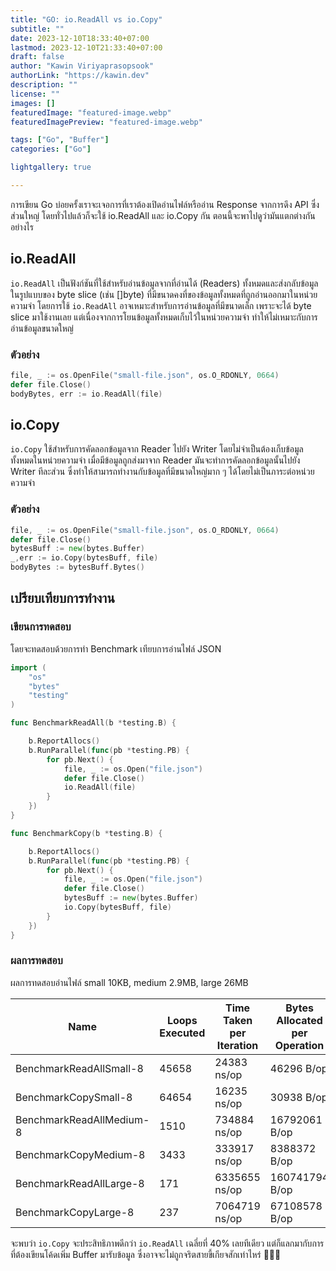 ```yaml
---
title: "GO: io.ReadAll vs io.Copy"
subtitle: ""
date: 2023-12-10T18:33:40+07:00
lastmod: 2023-12-10T21:33:40+07:00
draft: false
author: "Kawin Viriyaprasopsook"
authorLink: "https://kawin.dev"
description: ""
license: ""
images: []
featuredImage: "featured-image.webp"
featuredImagePreview: "featured-image.webp"

tags: ["Go", "Buffer"]
categories: ["Go"]

lightgallery: true

---
```


การเขียน Go บ่อยครั้งเราจะเจอการที่เราต้องเปิดอ่านไฟล์หรืออ่าน Response จากการดึง API ซึ่งส่วนใหญ่ โดยทั่วไปแล้วก็จะใช้ io.ReadAll และ io.Copy กัน ตอนนี้จะพาไปดูว่ามันแตกต่างกันอย่างไร

<!--more-->

## io.ReadAll
`io.ReadAll` เป็นฟังก์ชันที่ใช้สำหรับอ่านข้อมูลจากที่อ่านได้ (Readers) ทั้งหมดและส่งกลับข้อมูลในรูปแบบของ byte slice (เช่น []byte) ที่มีขนาดคงที่ของข้อมูลทั้งหมดที่ถูกอ่านออกมาในหน่วยความจำ โดยการใช้ `io.ReadAll` อาจเหมาะสำหรับการอ่านข้อมูลที่มีขนาดเล็ก เพราะจะได้ byte slice มาใช้งานเลย แต่เนื่องจากการโยนข้อมูลทั้งหมดเก็บไว้ในหน่วยความจำ ทำให้ไม่เหมาะกับการอ่านข้อมูลขนาดใหญ่
### ตัวอย่าง
```go
file, _ := os.OpenFile("small-file.json", os.O_RDONLY, 0664)
defer file.Close()
bodyBytes, err := io.ReadAll(file)
```

## io.Copy
`io.Copy` ใช้สำหรับการคัดลอกข้อมูลจาก Reader ไปยัง Writer โดยไม่จำเป็นต้องเก็บข้อมูลทั้งหมดในหน่วยความจำ เมื่อมีข้อมูลถูกส่งมาจาก Reader มันจะทำการคัดลอกข้อมูลนั้นไปยัง Writer ทีละส่วน ซึ่งทำให้สามารถทำงานกับข้อมูลที่มีขนาดใหญ่มาก ๆ ได้โดยไม่เป็นภาระต่อหน่วยความจำ
### ตัวอย่าง
```go
file, _ := os.OpenFile("small-file.json", os.O_RDONLY, 0664)
defer file.Close()
bytesBuff := new(bytes.Buffer)
_,err := io.Copy(bytesBuff, file)
bodyBytes := bytesBuff.Bytes()
```

## เปรียบเทียบการทำงาน

### เขียนการทดสอบ
โดยจะทดสอบด้วยการทำ Benchmark เทียบการอ่านไฟล์ JSON
```go
import (
	"os"
	"bytes"
	"testing"
)

func BenchmarkReadAll(b *testing.B) {

	b.ReportAllocs()
	b.RunParallel(func(pb *testing.PB) {
		for pb.Next() {
			file, _ := os.Open("file.json")
			defer file.Close()
			io.ReadAll(file)
		}
	})
}

func BenchmarkCopy(b *testing.B) {

	b.ReportAllocs()
	b.RunParallel(func(pb *testing.PB) {
		for pb.Next() {
			file, _ := os.Open("file.json")
			defer file.Close()
			bytesBuff := new(bytes.Buffer)
			io.Copy(bytesBuff, file)
		}
	})
}
```

### ผลการทดสอบ
ผลการทดสอบอ่านไฟล์ small 10KB, medium 2.9MB, large 26MB

|Name|Loops Executed|Time Taken per Iteration|Bytes Allocated per Operation|Allocations per Operation|
|---|---|---|---|---|
|BenchmarkReadAllSmall-8|            45658|             24383 ns/op|           46296 B/op|         14 allocs/op|
|BenchmarkCopySmall-8|               64654|             16235 ns/op|           30938 B/op|         11 allocs/op|
|BenchmarkReadAllMedium-8|            1510|            734884 ns/op|        16792061 B/op|         37 allocs/op|
|BenchmarkCopyMedium-8|               3433|            333917 ns/op|         8388372 B/op|         20 allocs/op|
|BenchmarkReadAllLarge-8|              171|           6335655 ns/op|        160741794 B/op|        46 allocs/op|
|BenchmarkCopyLarge-8|                 237|           7064719 ns/op|        67108578 B/op|         22 allocs/op|

จะพบว่า `io.Copy` จะประสิทธิภาพดีกว่า `io.ReadAll` เฉลี่ยที่ 40% เลยทีเดียว แต่ก็แลกมากับการที่ต้องเขียนโค้ดเพิ่ม Buffer มารับข้อมูล ซึ่งอาจจะไม่ถูกจริตสายขี้เกียจสักเท่าไหร่ 🤣🤣🤣